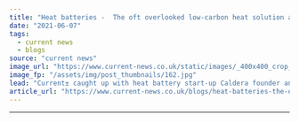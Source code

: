 ```yaml
---
title: "Heat batteries -  The oft overlooked low-carbon heat solution and Caldera’s Warmstone offering"
date: "2021-06-07"
tags: 
  - current news
  - blogs
source: "current news"
image_url: "https://www.current-news.co.uk/static/images/_400x400_crop_center-center/James-Macnaghten-credit-Caldera.jpg"
image_fp: "/assets/img/post_thumbnails/162.jpg"
lead: "Current± caught up with heat battery start-up Caldera founder and CEO James Macnaghten to discuss the economics of the technology, and the opportunity for the technology in the UK and beyond."
article_url: "https://www.current-news.co.uk/blogs/heat-batteries-the-oft-overlooked-low-carbon-heat-solution-and-calderas-warmstone-offering?utm_source=rss-feeds&utm_medium=rss&utm_campaign=rss"
---
```


---
